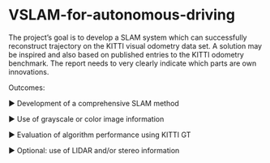 # VSLAM-for-autonomous-driving
The project’s goal is to develop a SLAM system which can successfully reconstruct trajectory on the KITTI visual odometry data set. A solution may be inspired and also based on published entries to the KITTI odometry benchmark. The report needs to very clearly indicate which parts are own innovations.

Outcomes:

▶ Development of a comprehensive SLAM method

▶ Use of grayscale or color image information

▶ Evaluation of algorithm performance using KITTI GT

▶ Optional: use of LIDAR and/or stereo information
